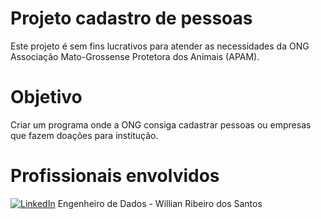 # Projeto cadastro de pessoas

Este projeto é sem fins lucrativos para atender as necessidades da ONG Associação Mato-Grossense Protetora dos Animais (APAM).

# Objetivo

Criar um programa onde a ONG consiga cadastrar pessoas ou empresas que fazem doações para institução.







# Profissionais envolvidos

[![LinkedIn](https://img.shields.io/badge/LinkedIn-%230077B5.svg?logo=linkedin&logoColor=white)](https://www.linkedin.com/in/willianrsantos/) Engenheiro de Dados - Willian Ribeiro dos Santos
